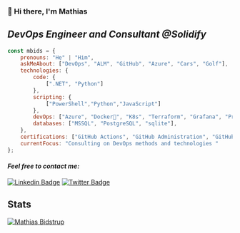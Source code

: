 ### 👋 Hi there, I'm Mathias 

## ___DevOps Engineer and Consultant @Solidify___ 

```javascript
const mbids = {
    pronouns: "He" | "Him",
    askMeAbout: ["DevOps", "ALM", "GitHub", "Azure", "Cars", "Golf"],
    technologies: {
        code: {
            [".NET", "Python"]
        },
        scripting: {
            ["PowerShell","Python","JavaScript"]
        },
        devOps: ["Azure", "Docker🐳", "K8s", "Terraform", "Grafana", "Prometheus", "Helm", "GH Actions" ],
        databases: ["MSSQL", "PostgreSQL", "sqlite"],
    },
    certifications: ["GitHub Actions", "GitHub Administration", "GitHub Advanced Security", "AZ-900"],
    currentFocus: "Consulting on DevOps methods and technologies "
};
```


#### ___Feel free to contact me:___
[![Linkedin Badge](https://img.shields.io/badge/-MathiasBidstrup-blue?style=flat-square&logo=Linkedin&logoColor=white&link=https://www.linkedin.com/in/mathiasbidstrup/)]([https://www.linkedin.com/in/mathiasbidstrup/](https://www.linkedin.com/in/mathiasbidstrup/)) 
[![Twitter Badge](https://img.shields.io/badge/-@mattestic-1ca0f1?style=flat-square&labelColor=1ca0f1&logo=twitter&logoColor=white&link=https://twitter.com/mattestic) ](https://twitter.com/mattestic)


## __Stats__

[![Mathias Bidstrup](https://github-readme-stats.vercel.app/api?username=mbids&show_icons=true&count_private=true&theme=dark)](https://https://github.com/mbids)


